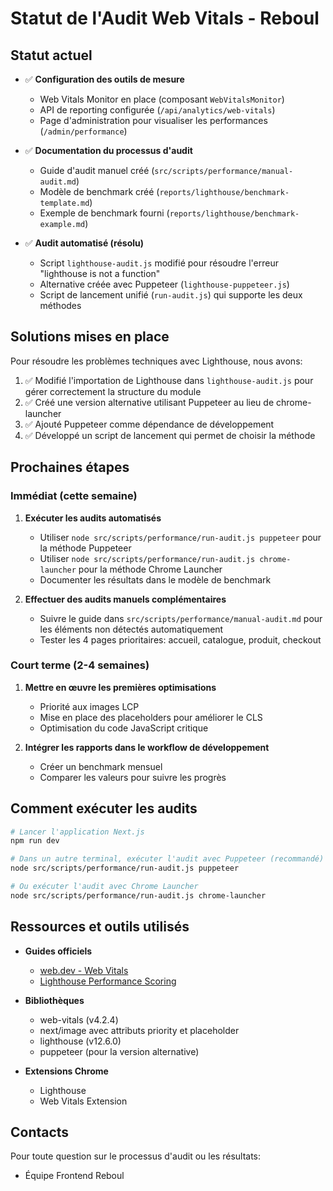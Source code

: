 # Statut de l'Audit Web Vitals - Reboul

## Statut actuel

- ✅ **Configuration des outils de mesure**
  - Web Vitals Monitor en place (composant `WebVitalsMonitor`)
  - API de reporting configurée (`/api/analytics/web-vitals`)
  - Page d'administration pour visualiser les performances (`/admin/performance`)

- ✅ **Documentation du processus d'audit**
  - Guide d'audit manuel créé (`src/scripts/performance/manual-audit.md`)
  - Modèle de benchmark créé (`reports/lighthouse/benchmark-template.md`)
  - Exemple de benchmark fourni (`reports/lighthouse/benchmark-example.md`)

- ✅ **Audit automatisé (résolu)**
  - Script `lighthouse-audit.js` modifié pour résoudre l'erreur "lighthouse is not a function"
  - Alternative créée avec Puppeteer (`lighthouse-puppeteer.js`)
  - Script de lancement unifié (`run-audit.js`) qui supporte les deux méthodes

## Solutions mises en place

Pour résoudre les problèmes techniques avec Lighthouse, nous avons:

1. ✅ Modifié l'importation de Lighthouse dans `lighthouse-audit.js` pour gérer correctement la structure du module
2. ✅ Créé une version alternative utilisant Puppeteer au lieu de chrome-launcher
3. ✅ Ajouté Puppeteer comme dépendance de développement
4. ✅ Développé un script de lancement qui permet de choisir la méthode

## Prochaines étapes

### Immédiat (cette semaine)

1. **Exécuter les audits automatisés**
   - Utiliser `node src/scripts/performance/run-audit.js puppeteer` pour la méthode Puppeteer
   - Utiliser `node src/scripts/performance/run-audit.js chrome-launcher` pour la méthode Chrome Launcher
   - Documenter les résultats dans le modèle de benchmark

2. **Effectuer des audits manuels complémentaires**
   - Suivre le guide dans `src/scripts/performance/manual-audit.md` pour les éléments non détectés automatiquement
   - Tester les 4 pages prioritaires: accueil, catalogue, produit, checkout

### Court terme (2-4 semaines)

1. **Mettre en œuvre les premières optimisations**
   - Priorité aux images LCP
   - Mise en place des placeholders pour améliorer le CLS
   - Optimisation du code JavaScript critique

2. **Intégrer les rapports dans le workflow de développement**
   - Créer un benchmark mensuel
   - Comparer les valeurs pour suivre les progrès

## Comment exécuter les audits

```bash
# Lancer l'application Next.js
npm run dev

# Dans un autre terminal, exécuter l'audit avec Puppeteer (recommandé)
node src/scripts/performance/run-audit.js puppeteer

# Ou exécuter l'audit avec Chrome Launcher
node src/scripts/performance/run-audit.js chrome-launcher
```

## Ressources et outils utilisés

- **Guides officiels**
  - [web.dev - Web Vitals](https://web.dev/vitals/)
  - [Lighthouse Performance Scoring](https://developers.google.com/web/tools/lighthouse/scoring)

- **Bibliothèques**
  - web-vitals (v4.2.4)
  - next/image avec attributs priority et placeholder
  - lighthouse (v12.6.0)
  - puppeteer (pour la version alternative)

- **Extensions Chrome**
  - Lighthouse
  - Web Vitals Extension

## Contacts

Pour toute question sur le processus d'audit ou les résultats:
- Équipe Frontend Reboul 